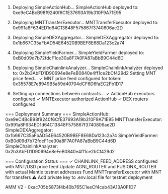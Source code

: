 

1. Deploying SimpleActionHub...
SimpleActionHub deployed to: 0xe9eC4BcB98f9240f6CfE37693A19b310F9A71E95

2. Deploying MNTTransferExecutor...
MNTTransferExecutor deployed to: 0x991a8F634ED1d64C13848F575867f3740806ae2D

3. Deploying SimpleDEXAggregator...
SimpleDEXAggregator deployed to: 0x1b667C35aFbAD54E64520B9BEF8E68Da123c2a74

4. Deploying SimpleYieldFarmer...
SimpleYieldFarmer deployed to: 0xB0d09d7b72fdcF1ce30a8F7A0FA87aBbB9C44d6D

5. Deploying SimpleChainlinkAnalyzer...
SimpleChainlinkAnalyzer deployed to: 0x2b3AbFD1D90694e8eFeB0840e4ff1ce2bCf429d2
Setting MNT price feed...
✓ MNT price feed configured for token: 0x35578E7e8949B5a59d40704dCF6D6faEC2Fb1D17

6. Setting up connections between contracts...
✓ ActionHub executors configured
✓ MNTExecutor authorized ActionHub
✓ DEX routers configured

=== Deployment Summary ===
SimpleActionHub: 0xe9eC4BcB98f9240f6CfE37693A19b310F9A71E95
MNTTransferExecutor: 0x991a8F634ED1d64C13848F575867f3740806ae2D
SimpleDEXAggregator: 0x1b667C35aFbAD54E64520B9BEF8E68Da123c2a74
SimpleYieldFarmer: 0xB0d09d7b72fdcF1ce30a8F7A0FA87aBbB9C44d6D
SimpleChainlinkAnalyzer: 0x2b3AbFD1D90694e8eFeB0840e4ff1ce2bCf429d2

=== Configuration Status ===
✓ CHAINLINK_FEED_ADDRESS configured with MNT/USD price feed
 Update AGNI_ROUTER and FUSIONX_ROUTER with actual Mantle testnet addresses
 Fund MNTTransferExecutor with MNT for transfers
⚠ Add private key to .env.local file for testnet deployment

AMM V2 - 0xac705b5873f4b40b765C1eeCf4cab43A13A0F1D7